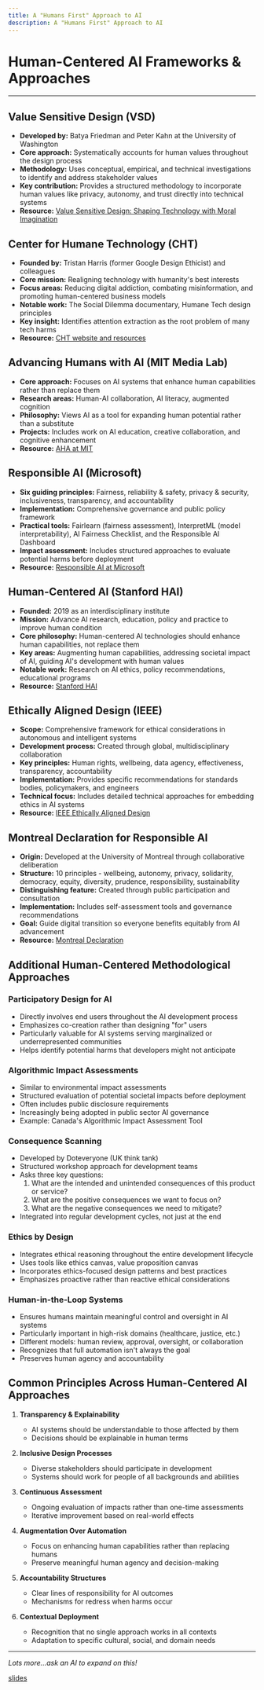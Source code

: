 ```yaml
---
title: A "Humans First" Approach to AI
description: A "Humans First" Approach to AI
---
```


# Human-Centered AI Frameworks & Approaches

---

## Value Sensitive Design (VSD)
- **Developed by:** Batya Friedman and Peter Kahn at the University of Washington
- **Core approach:** Systematically accounts for human values throughout the design process
- **Methodology:** Uses conceptual, empirical, and technical investigations to identify and address stakeholder values
- **Key contribution:** Provides a structured methodology to incorporate human values like privacy, autonomy, and trust directly into technical systems
- **Resource:** [Value Sensitive Design: Shaping Technology with Moral Imagination](https://mitpress.mit.edu/books/value-sensitive-design)

## Center for Humane Technology (CHT)
- **Founded by:** Tristan Harris (former Google Design Ethicist) and colleagues
- **Core mission:** Realigning technology with humanity's best interests
- **Focus areas:** Reducing digital addiction, combating misinformation, and promoting human-centered business models
- **Notable work:** The Social Dilemma documentary, Humane Tech design principles
- **Key insight:** Identifies attention extraction as the root problem of many tech harms
- **Resource:** [CHT website and resources](https://www.humanetech.com/)

## Advancing Humans with AI (MIT Media Lab)
- **Core approach:** Focuses on AI systems that enhance human capabilities rather than replace them
- **Research areas:** Human-AI collaboration, AI literacy, augmented cognition
- **Philosophy:** Views AI as a tool for expanding human potential rather than a substitute
- **Projects:** Includes work on AI education, creative collaboration, and cognitive enhancement
- **Resource:** [AHA at MIT](https://aha.media.mit.edu/)

## Responsible AI (Microsoft)
- **Six guiding principles:** Fairness, reliability & safety, privacy & security, inclusiveness, transparency, and accountability
- **Implementation:** Comprehensive governance and public policy framework
- **Practical tools:** Fairlearn (fairness assessment), InterpretML (model interpretability), AI Fairness Checklist, and the Responsible AI Dashboard
- **Impact assessment:** Includes structured approaches to evaluate potential harms before deployment
- **Resource:** [Responsible AI at Microsoft](https://www.microsoft.com/en-us/ai/responsible-ai)

## Human-Centered AI (Stanford HAI)
- **Founded:** 2019 as an interdisciplinary institute
- **Mission:** Advance AI research, education, policy and practice to improve human condition
- **Core philosophy:** Human-centered AI technologies should enhance human capabilities, not replace them
- **Key areas:** Augmenting human capabilities, addressing societal impact of AI, guiding AI's development with human values
- **Notable work:** Research on AI ethics, policy recommendations, educational programs
- **Resource:** [Stanford HAI](https://hai.stanford.edu/)

## Ethically Aligned Design (IEEE)
- **Scope:** Comprehensive framework for ethical considerations in autonomous and intelligent systems
- **Development process:** Created through global, multidisciplinary collaboration
- **Key principles:** Human rights, wellbeing, data agency, effectiveness, transparency, accountability
- **Implementation:** Provides specific recommendations for standards bodies, policymakers, and engineers
- **Technical focus:** Includes detailed technical approaches for embedding ethics in AI systems
- **Resource:** [IEEE Ethically Aligned Design](https://standards.ieee.org/industry-connections/ec/autonomous-systems/)

## Montreal Declaration for Responsible AI
- **Origin:** Developed at the University of Montreal through collaborative deliberation
- **Structure:** 10 principles - wellbeing, autonomy, privacy, solidarity, democracy, equity, diversity, prudence, responsibility, sustainability
- **Distinguishing feature:** Created through public participation and consultation
- **Implementation:** Includes self-assessment tools and governance recommendations
- **Goal:** Guide digital transition so everyone benefits equitably from AI advancement
- **Resource:** [Montreal Declaration](https://montrealdeclaration-responsibleai.com/)

## Additional Human-Centered Methodological Approaches

### Participatory Design for AI
- Directly involves end users throughout the AI development process
- Emphasizes co-creation rather than designing "for" users
- Particularly valuable for AI systems serving marginalized or underrepresented communities
- Helps identify potential harms that developers might not anticipate

### Algorithmic Impact Assessments
- Similar to environmental impact assessments
- Structured evaluation of potential societal impacts before deployment
- Often includes public disclosure requirements
- Increasingly being adopted in public sector AI governance
- Example: Canada's Algorithmic Impact Assessment Tool

### Consequence Scanning
- Developed by Doteveryone (UK think tank)
- Structured workshop approach for development teams
- Asks three key questions:
  1. What are the intended and unintended consequences of this product or service?
  2. What are the positive consequences we want to focus on?
  3. What are the negative consequences we need to mitigate?
- Integrated into regular development cycles, not just at the end

### Ethics by Design
- Integrates ethical reasoning throughout the entire development lifecycle
- Uses tools like ethics canvas, value proposition canvas
- Incorporates ethics-focused design patterns and best practices
- Emphasizes proactive rather than reactive ethical considerations

### Human-in-the-Loop Systems
- Ensures humans maintain meaningful control and oversight in AI systems
- Particularly important in high-risk domains (healthcare, justice, etc.)
- Different models: human review, approval, oversight, or collaboration
- Recognizes that full automation isn't always the goal
- Preserves human agency and accountability

## Common Principles Across Human-Centered AI Approaches

1. **Transparency & Explainability**
   - AI systems should be understandable to those affected by them
   - Decisions should be explainable in human terms

2. **Inclusive Design Processes**
   - Diverse stakeholders should participate in development
   - Systems should work for people of all backgrounds and abilities

3. **Continuous Assessment**
   - Ongoing evaluation of impacts rather than one-time assessments
   - Iterative improvement based on real-world effects

4. **Augmentation Over Automation**
   - Focus on enhancing human capabilities rather than replacing humans
   - Preserve meaningful human agency and decision-making

5. **Accountability Structures**
   - Clear lines of responsibility for AI outcomes
   - Mechanisms for redress when harms occur

6. **Contextual Deployment**
   - Recognition that no single approach works in all contexts
   - Adaptation to specific cultural, social, and domain needs

---

*Lots more...ask an AI to expand on this!*

[slides](https://docs.google.com/presentation/d/1BhCwgJccYPt2aPiI5zyxQHvndPMG5jJBp8qBtK2YCQw/edit?usp=sharing)
